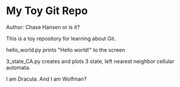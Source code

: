 # My Toy Git Repo

Author: Chase Hansen or is it?

This is a toy repository for learning about Git.

hello_world.py prints "Hello world!" to the screen

3_state_CA.py creates and plots 3 state, left nearest neighbor cellular automata.

I am Dracula.
And I am Wolfman? 
